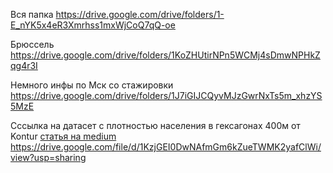 Вся папка
https://drive.google.com/drive/folders/1-E_nYK5x4eR3Xmrhss1mxWjCoQ7qQ-oe

Брюссель
https://drive.google.com/drive/folders/1KoZHUtirNPn5WCMj4sDmwNPHkZqg4r3I

Немного инфы по Мск со стажировки
https://drive.google.com/drive/folders/1J7iGIJCQyvMJzGwrNxTs5m_xhzYS5MzE

Сссылка на датасет с плотностью населения в гексагонах 400м от Kontur [статья на medium](https://medium.com/kontur-inc/abu-dhabi-population-density-score-by-kontur-caf113a0d70f)
https://drive.google.com/file/d/1KzjGEI0DwNAfmGm6kZueTWMK2yafClWi/view?usp=sharing
